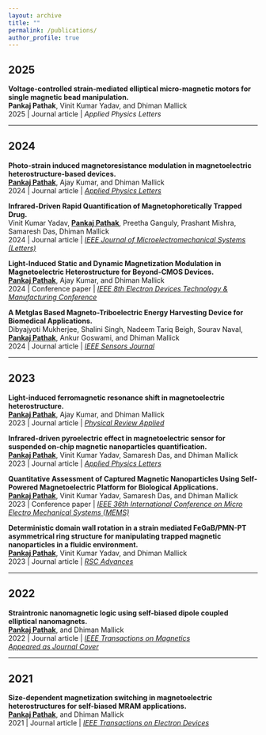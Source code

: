 ```yaml
---
layout: archive
title: ""
permalink: /publications/
author_profile: true
---
```


<style>
  .archive {
    text-align: justify;
    font-family: 'Helvetica Neue', Arial, sans-serif;
    line-height: 1.6;
    color: #333333;
    max-width: 900px; /* Adjust max-width as needed */
    margin-left: auto;
    margin-right: auto;
    padding-left: 10px; /* Reduced left padding */
    padding-right: 10px; /* Added right padding for symmetry */
  }

  .archive a {
    color: #007A87;
    text-decoration: none;
  }

  .archive a:hover {
    text-decoration: underline;
  }
</style>

## 2025
**Voltage-controlled strain-mediated elliptical micro-magnetic motors for single magnetic bead manipulation.**  
**Pankaj Pathak**, Vinit Kumar Yadav, and Dhiman Mallick  
2025 | Journal article | *Applied Physics Letters*  

---

## 2024

**Photo-strain induced magnetoresistance modulation in magnetoelectric heterostructure-based devices.**  
**[Pankaj Pathak](https://pubs.aip.org/aip/apl/article/124/11/112401/3270349/Photo-strain-induced-magnetoresistance-modulation)**, Ajay Kumar, and Dhiman Mallick  
2024 | Journal article | *[Applied Physics Letters](https://pubs.aip.org/aip/apl/article/124/11/112401/3270349/Photo-strain-induced-magnetoresistance-modulation)*  

**Infrared-Driven Rapid Quantification of Magnetophoretically Trapped Drug.**  
Vinit Kumar Yadav, **[Pankaj Pathak](https://ieeexplore.ieee.org/abstract/document/10444513)**, Preetha Ganguly, Prashant Mishra, Samaresh Das, Dhiman Mallick  
2024 | Journal article | *[IEEE Journal of Microelectromechanical Systems (Letters)](https://ieeexplore.ieee.org/abstract/document/10444513)*  

**Light-Induced Static and Dynamic Magnetization Modulation in Magnetoelectric Heterostructure for Beyond-CMOS Devices.**  
**[Pankaj Pathak](https://ieeexplore.ieee.org/abstract/document/10512272)**, Ajay Kumar, and Dhiman Mallick  
2024 | Conference paper | *[IEEE 8th Electron Devices Technology & Manufacturing Conference](https://ieeexplore.ieee.org/abstract/document/10512272)*  

**A Metglas Based Magneto-Triboelectric Energy Harvesting Device for Biomedical Applications.**  
Dibyajyoti Mukherjee, Shalini Singh, Nadeem Tariq Beigh, Sourav Naval, **[Pankaj Pathak](https://ieeexplore.ieee.org/document/10638456)**, Ankur Goswami, and Dhiman Mallick  
2024 | Journal article | *[IEEE Sensors Journal](https://ieeexplore.ieee.org/document/10638456)*  

---

## 2023

**Light-induced ferromagnetic resonance shift in magnetoelectric heterostructure.**  
**[Pankaj Pathak](https://doi.org/10.1103/PhysRevApplied.20.044055)**, Ajay Kumar, and Dhiman Mallick  
2023 | Journal article | *[Physical Review Applied](https://doi.org/10.1103/PhysRevApplied.20.044055)*  

**Infrared-driven pyroelectric effect in magnetoelectric sensor for suspended on-chip magnetic nanoparticles quantification.**  
**[Pankaj Pathak](https://doi.org/10.1063/5.0141048)**, Vinit Kumar Yadav, Samaresh Das, and Dhiman Mallick  
2023 | Journal article | *[Applied Physics Letters](https://doi.org/10.1063/5.0141048)*  

**Quantitative Assessment of Captured Magnetic Nanoparticles Using Self-Powered Magnetoelectric Platform for Biological Applications.**  
**[Pankaj Pathak](https://doi.org/10.1109/MEMS49605.2023.10052508)**, Vinit Kumar Yadav, Samaresh Das, and Dhiman Mallick  
2023 | Conference paper | *[IEEE 36th International Conference on Micro Electro Mechanical Systems (MEMS)](https://doi.org/10.1109/MEMS49605.2023.10052508)*  

**Deterministic domain wall rotation in a strain mediated FeGaB/PMN-PT asymmetrical ring structure for manipulating trapped magnetic nanoparticles in a fluidic environment.**  
**[Pankaj Pathak](https://doi.org/10.1039/D3RA00150D)**, Vinit Kumar Yadav, and Dhiman Mallick  
2023 | Journal article | *[RSC Advances](https://doi.org/10.1039/D3RA00150D)*  

---

## 2022

**Straintronic nanomagnetic logic using self-biased dipole coupled elliptical nanomagnets.**  
**[Pankaj Pathak](https://doi.org/10.1109/TMAG.2022.3199589)**, and Dhiman Mallick  
2022 | Journal article | *[IEEE Transactions on Magnetics](https://doi.org/10.1109/TMAG.2022.3199589)*  
*[Appeared as Journal Cover](https://ieeexplore.ieee.org/abstract/document/9903018)*  

---

## 2021

**Size-dependent magnetization switching in magnetoelectric heterostructures for self-biased MRAM applications.**  
**[Pankaj Pathak](https://doi.org/10.1109/TED.2021.3088079)**, and Dhiman Mallick  
2021 | Journal article | *[IEEE Transactions on Electron Devices](https://doi.org/10.1109/TED.2021.3088079)*  

